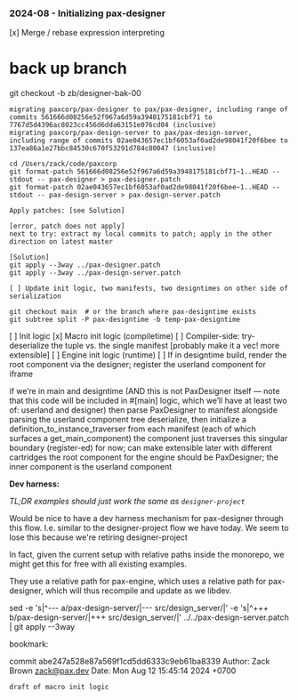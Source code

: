 
### 2024-08 - Initializing pax-designer

[x] Merge / rebase expression interpreting
# back up branch
git checkout -b zb/designer-bak-00

    migrating paxcorp/pax-designer to pax/pax-designer, including range of commits 561666d08256e52f967a6d59a3948175181cbf71 to 7767d5d4396ac8023cc456d6dda63151e076cd04 (inclusive)
    migrating paxcorp/pax-design-server to pax/pax-design-server, including range of commits 02ae043657ec1bf6053af0ad2de98041f20f6bee to 137ea86a1e27bbc84530c670f53291d784c80047 (inclusive)
    
    cd /Users/zack/code/paxcorp
    git format-patch 561666d08256e52f967a6d59a3948175181cbf71~1..HEAD --stdout -- pax-designer > pax-designer.patch
    git format-patch 02ae043657ec1bf6053af0ad2de98041f20f6bee~1..HEAD --stdout -- pax-design-server > pax-design-server.patch
    
    Apply patches: [see Solution]
    
    [error, patch does not apply]
    next to try: extract my local commits to patch; apply in the other direction on latest master
    
    [Solution] 
    git apply --3way ../pax-designer.patch
    git apply --3way ../pax-design-server.patch
    
    [ ] Update init logic, two manifests, two designtimes on other side of serialization
    
    git checkout main  # or the branch where pax-designtime exists
    git subtree split -P pax-designtime -b temp-pax-designtime


[ ] Init logic
    [x] Macro init logic (compiletime)
    [ ] Compiler-side: try-deserialize the tuple vs. the single manifest [probably make it a vec!  more extensible]
    [ ] Engine init logic (runtime)
        [ ] If in designtime build, render the root component via the designer; register the userland component for iframe  

if we’re in main and designtime
(AND this is not PaxDesigner itself — note that this code will be included in #[main] logic,
which we’ll have at least two of: userland and designer)
then parse PaxDesigner to manifest alongside parsing the userland component tree
deserialize, then
initialize a definition_to_instance_traverser from each manifest (each of which surfaces a get_main_component)
the <PaxFrame> component just traverses this singular boundary (register-ed) for now; can make extensible later with different cartridges
the root component for the engine should be PaxDesigner; the inner component is the userland component


**Dev harness:**

*TL;DR examples should just work the same as `designer-project`*

Would be nice to have a dev harness mechanism for pax-designer through this flow.  I.e. similar to
the designer-project flow we have today.  We seem to lose this because we're retiring designer-project

In fact, given the current setup with relative paths inside the monorepo, we might get this for
free with all existing examples.

They use a relative path for pax-engine, which uses a relative path for pax-designer,
which will thus recompile and update as we libdev.

sed -e 's|^--- a/pax-design-server/|--- src/design_server/|' -e 's|^+++ b/pax-design-server/|+++ src/design_server/|' ../../pax-design-server.patch | git apply --3way

bookmark:

commit abe247a528e87a569f1cd5dd6333c9eb61ba8339
Author: Zack Brown <zack@pax.dev>
Date:   Mon Aug 12 15:45:14 2024 +0700

    draft of macro init logic













